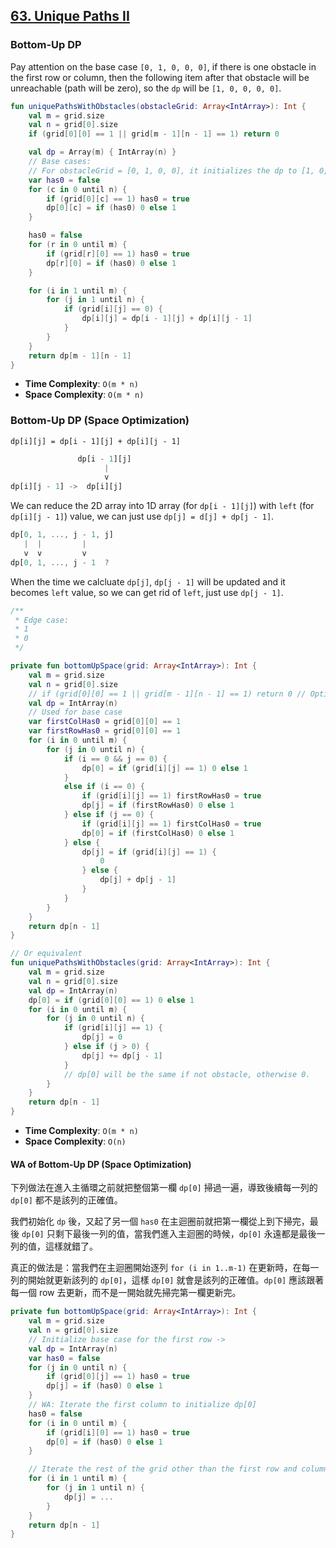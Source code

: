 ## [63. Unique Paths II](https://leetcode.com/problems/unique-paths-ii/)

### Bottom-Up DP
Pay attention on the base case `[0, 1, 0, 0, 0]`, if there is one obstacle in the first row or column, then the following item after that obstacle will be unreachable (path will be zero), so the `dp` will be `[1, 0, 0, 0, 0]`.

```kotlin 
fun uniquePathsWithObstacles(obstacleGrid: Array<IntArray>): Int {
    val m = grid.size
    val n = grid[0].size
    if (grid[0][0] == 1 || grid[m - 1][n - 1] == 1) return 0

    val dp = Array(m) { IntArray(n) }
    // Base cases:
    // For obstacleGrid = [0, 1, 0, 0], it initializes the dp to [1, 0, 0, 0] all the right and down side will be 0 if encounter one obstacle.
    var has0 = false
    for (c in 0 until n) {
        if (grid[0][c] == 1) has0 = true
        dp[0][c] = if (has0) 0 else 1
    }

    has0 = false
    for (r in 0 until m) {
        if (grid[r][0] == 1) has0 = true
        dp[r][0] = if (has0) 0 else 1
    }

    for (i in 1 until m) {
        for (j in 1 until n) {
            if (grid[i][j] == 0) {
                dp[i][j] = dp[i - 1][j] + dp[i][j - 1]
            }
        }
    }
    return dp[m - 1][n - 1]
}
```

* **Time Complexity**: `O(m * n)`
* **Space Complexity**: `O(m * n)`

### Bottom-Up DP (Space Optimization) 
`dp[i][j] = dp[i - 1][j] + dp[i][j - 1]`

```js
               dp[i - 1][j]
                     |
                     v
dp[i][j - 1] ->  dp[i][j]
```

We can reduce the 2D array into 1D array (for `dp[i - 1][j]`) with `left` (for `dp[i][j - 1]`) value, we can just use `dp[j] = d[j] + dp[j - 1]`.

```js
dp[0, 1, ..., j - 1, j]
   |  |         |
   v  v         v
dp[0, 1, ..., j - 1  ?
```

When the time we calcluate `dp[j]`, `dp[j - 1]` will be updated and it becomes `left` value, so we can get rid of `left`, just use `dp[j - 1]`.

```kotlin
/**
 * Edge case:
 * 1
 * 0
 */

private fun bottomUpSpace(grid: Array<IntArray>): Int {
    val m = grid.size
    val n = grid[0].size
    // if (grid[0][0] == 1 || grid[m - 1][n - 1] == 1) return 0 // Optional
    val dp = IntArray(n)
    // Used for base case
    var firstColHas0 = grid[0][0] == 1
    var firstRowHas0 = grid[0][0] == 1
    for (i in 0 until m) {
        for (j in 0 until n) {
            if (i == 0 && j == 0) {
                dp[0] = if (grid[i][j] == 1) 0 else 1
            }
            else if (i == 0) {
                if (grid[i][j] == 1) firstRowHas0 = true
                dp[j] = if (firstRowHas0) 0 else 1
            } else if (j == 0) {
                if (grid[i][j] == 1) firstColHas0 = true
                dp[0] = if (firstColHas0) 0 else 1
            } else {
                dp[j] = if (grid[i][j] == 1) {
                    0
                } else {
                    dp[j] + dp[j - 1]
                }
            }
        }   
    }
    return dp[n - 1]
}

// Or equivalent
fun uniquePathsWithObstacles(grid: Array<IntArray>): Int {
    val m = grid.size
    val n = grid[0].size
    val dp = IntArray(n)
    dp[0] = if (grid[0][0] == 1) 0 else 1
    for (i in 0 until m) {
        for (j in 0 until n) {
            if (grid[i][j] == 1) {
                dp[j] = 0
            } else if (j > 0) {
                dp[j] += dp[j - 1]
            }
            // dp[0] will be the same if not obstacle, otherwise 0.
        }
    }
    return dp[n - 1]
}
```

* **Time Complexity**: `O(m * n)`
* **Space Complexity**: `O(n)`

#### WA of Bottom-Up DP (Space Optimization)



下列做法在進入主循環之前就把整個第一欄 `dp[0]` 掃過一遍，導致後續每一列的 `dp[0]` 都不是該列的正確值。

我們初始化 `dp` 後，又起了另一個 `has0` 在主迴圈前就把第一欄從上到下掃完，最後 `dp[0]` 只剩下最後一列的值，當我們進入主迴圈的時候，`dp[0]` 永遠都是最後一列的值，這樣就錯了。

真正的做法是：當我們在主迴圈開始逐列 `for (i in 1..m-1)` 在更新時，在每一列的開始就更新該列的 `dp[0]`，這樣 `dp[0]` 就會是該列的正確值。`dp[0]` 應該跟著每一個 row 去更新，而不是一開始就先掃完第一欄更新完。

```kotlin
private fun bottomUpSpace(grid: Array<IntArray>): Int {
    val m = grid.size
    val n = grid[0].size
    // Initialize base case for the first row ->
    val dp = IntArray(n)
    var has0 = false
    for (j in 0 until n) {
        if (grid[0][j] == 1) has0 = true
        dp[j] = if (has0) 0 else 1
    }
    // WA: Iterate the first column to initialize dp[0]
    has0 = false
    for (i in 0 until m) {
        if (grid[i][0] == 1) has0 = true
        dp[0] = if (has0) 0 else 1
    }

    // Iterate the rest of the grid other than the first row and column
    for (i in 1 until m) {
        for (j in 1 until n) {
            dp[j] = ...
        }   
    }
    return dp[n - 1]
}
```